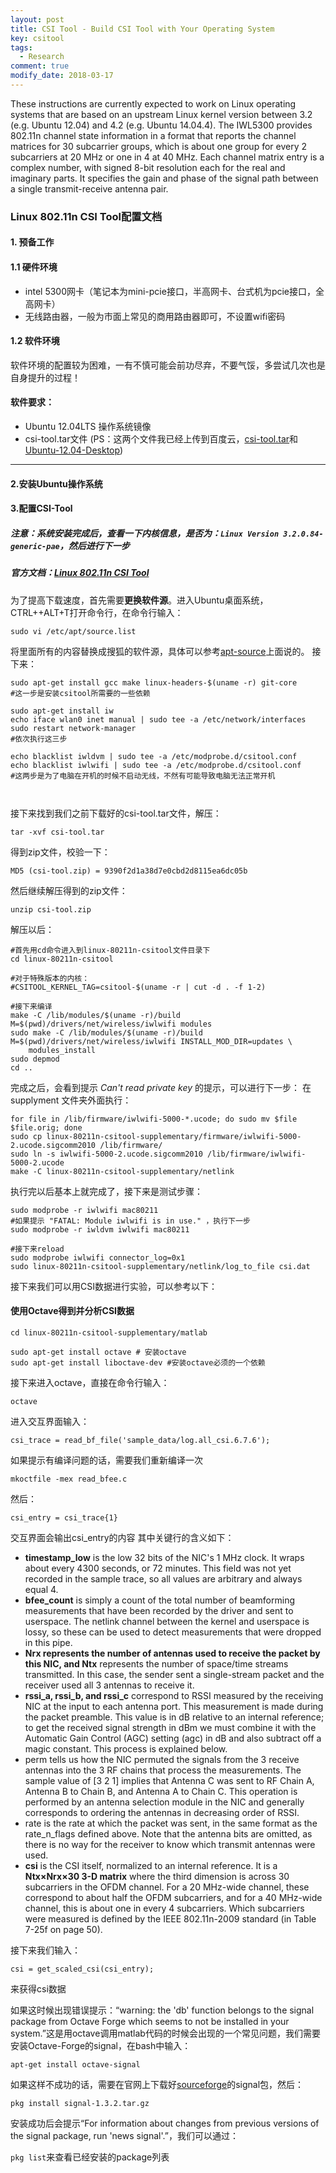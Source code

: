```yaml
---
layout: post
title: CSI Tool - Build CSI Tool with Your Operating System
key: csitool
tags:
  - Research
comment: true
modify_date: 2018-03-17
---
```

These instructions are currently expected to work on Linux operating systems that are based on an upstream Linux kernel version between 3.2 (e.g. Ubuntu 12.04) and 4.2 (e.g. Ubuntu 14.04.4).
The IWL5300 provides 802.11n channel state information in a format that reports the channel matrices for 30 subcarrier groups, which is about one group for every 2 subcarriers at 20 MHz or one in 4 at 40 MHz. Each channel matrix entry is a complex number, with signed 8-bit resolution each for the real and imaginary parts. It specifies the gain and phase of the signal path between a single transmit-receive antenna pair.
<!--more-->
### Linux 802.11n CSI Tool配置文档
#### 1. 预备工作
#### 1.1 硬件环境
- intel 5300网卡（笔记本为mini-pcie接口，半高网卡、台式机为pcie接口，全高网卡）
- 无线路由器，一般为市面上常见的商用路由器即可，不设置wifi密码
#### 1.2 软件环境
软件环境的配置较为困难，一有不慎可能会前功尽弃，不要气馁，多尝试几次也是自身提升的过程！
#### 软件要求：
 - Ubuntu 12.04LTS 操作系统镜像
 - csi-tool.tar文件
    (PS：这两个文件我已经上传到百度云，[csi-tool.tar](http://pan.baidu.com/s/1dEZ9zSt "csi-tool.tar")和[Ubuntu-12.04-Desktop](http://pan.baidu.com/s/1qY6wZN2 "Ubuntu-12.04-Desktop"))

------------


#### 2.安装Ubuntu操作系统
#### 3.配置CSI-Tool
##### 注意：系统安装完成后，查看一下内核信息，是否为：`Linux Version 3.2.0.84-generic-pae`，然后进行下一步
##### 官方文档：[Linux 802.11n CSI Tool](http://dhalperi.github.io/linux-80211n-csitool/installation.html "Linux 802.11n CSI Tool")
为了提高下载速度，首先需要**更换软件源**。进入Ubuntu桌面系统，CTRL++ALT+T打开命令行，在命令行输入：

`sudo vi /etc/apt/source.list`

将里面所有的内容替换成搜狐的软件源，具体可以参考[apt-source](http://47.93.189.145/wordpress/?p=123 "apt-source")上面说的。
接下来：
```shell
sudo apt-get install gcc make linux-headers-$(uname -r) git-core
#这一步是安装csitool所需要的一些依赖

sudo apt-get install iw
echo iface wlan0 inet manual | sudo tee -a /etc/network/interfaces
sudo restart network-manager
#依次执行这三步

echo blacklist iwldvm | sudo tee -a /etc/modprobe.d/csitool.conf
echo blacklist iwlwifi | sudo tee -a /etc/modprobe.d/csitool.conf
#这两步是为了电脑在开机的时候不启动无线，不然有可能导致电脑无法正常开机



```
接下来找到我们之前下载好的csi-tool.tar文件，解压：

`tar -xvf csi-tool.tar`

得到zip文件，校验一下：

`MD5 (csi-tool.zip) = 9390f2d1a38d7e0cbd2d8115ea6dc05b`

然后继续解压得到的zip文件：

`unzip csi-tool.zip`

解压以后：
```shell
#首先用cd命令进入到linux-80211n-csitool文件目录下
cd linux-80211n-csitool

#对于特殊版本的内核：
#CSITOOL_KERNEL_TAG=csitool-$(uname -r | cut -d . -f 1-2)

#接下来编译
make -C /lib/modules/$(uname -r)/build M=$(pwd)/drivers/net/wireless/iwlwifi modules
sudo make -C /lib/modules/$(uname -r)/build M=$(pwd)/drivers/net/wireless/iwlwifi INSTALL_MOD_DIR=updates \
    modules_install
sudo depmod
cd ..
```
完成之后，会看到提示 *Can't read private key* 的提示，可以进行下一步：
在 supplyment 文件夹外面执行：
```shell
for file in /lib/firmware/iwlwifi-5000-*.ucode; do sudo mv $file $file.orig; done
sudo cp linux-80211n-csitool-supplementary/firmware/iwlwifi-5000-2.ucode.sigcomm2010 /lib/firmware/
sudo ln -s iwlwifi-5000-2.ucode.sigcomm2010 /lib/firmware/iwlwifi-5000-2.ucode
make -C linux-80211n-csitool-supplementary/netlink
```
执行完以后基本上就完成了，接下来是测试步骤：
```shell
sudo modprobe -r iwlwifi mac80211
#如果提示 "FATAL: Module iwlwifi is in use." ，执行下一步
sudo modprobe -r iwldvm iwlwifi mac80211

#接下来reload
sudo modprobe iwlwifi connector_log=0x1
sudo linux-80211n-csitool-supplementary/netlink/log_to_file csi.dat
```
接下来我们可以用CSI数据进行实验，可以参考以下：

#### 使用Octave得到并分析CSI数据

```shell
cd linux-80211n-csitool-supplementary/matlab

sudo apt-get install octave # 安装octave
sudo apt-get install liboctave-dev #安装octave必须的一个依赖
```

接下来进入octave，直接在命令行输入：

`octave`

进入交互界面输入：

`csi_trace = read_bf_file('sample_data/log.all_csi.6.7.6');`

如果提示有编译问题的话，需要我们重新编译一次

`mkoctfile -mex read_bfee.c`

然后：

`csi_entry = csi_trace{1}`

交互界面会输出csi_entry的内容
其中关键行的含义如下：

- **timestamp_low** is the low 32 bits of the NIC's 1 MHz clock. It wraps about every 4300 seconds, or 72 minutes. This field was not yet recorded in the sample trace, so all values are arbitrary and always equal 4.
- **bfee_count** is simply a count of the total number of beamforming measurements that have been recorded by the driver and sent to userspace. The netlink channel between the kernel and userspace is lossy, so these can be used to detect measurements that were dropped in this pipe.
- **Nrx **represents the number of antennas used to receive the packet by this NIC, and** Ntx** represents the number of space/time streams transmitted. In this case, the sender sent a single-stream packet and the receiver used all 3 antennas to receive it.
- **rssi_a, rssi_b, and rssi_c** correspond to RSSI measured by the receiving NIC at the input to each antenna port. This measurement is made during the packet preamble. This value is in dB relative to an internal reference; to get the received signal strength in dBm we must combine it with the Automatic Gain Control (AGC) setting (agc) in dB and also subtract off a magic constant. This process is explained below.
- perm tells us how the NIC permuted the signals from the 3 receive antennas into the 3 RF chains that process the measurements. The sample value of [3 2 1] implies that Antenna C was sent to RF Chain A, Antenna B to Chain B, and Antenna A to Chain C. This operation is performed by an antenna selection module in the NIC and generally corresponds to ordering the antennas in decreasing order of RSSI.
- rate is the rate at which the packet was sent, in the same format as the rate_n_flags defined above. Note that the antenna bits are omitted, as there is no way for the receiver to know which transmit antennas were used.
- **csi** is the CSI itself, normalized to an internal reference. It is a **Ntx×Nrx×30 3-D matrix** where the third dimension is across 30 subcarriers in the OFDM channel. For a 20 MHz-wide channel, these correspond to about half the OFDM subcarriers, and for a 40 MHz-wide channel, this is about one in every 4 subcarriers. Which subcarriers were measured is defined by the IEEE 802.11n-2009 standard (in Table 7-25f on page 50).

接下来我们输入：

`csi = get_scaled_csi(csi_entry);`

来获得csi数据

如果这时候出现错误提示：“warning: the 'db' function belongs to the signal package from Octave Forge which seems to not be installed in your system.”这是用octave调用matlab代码的时候会出现的一个常见问题，我们需要安装Octave-Forge的signal，在bash中输入：

`apt-get install octave-signal`

如果这样不成功的话，需要在官网上下载好[sourceforge](https://octave.sourceforge.io/packages.php "sourceforge")的signal包，然后：

`pkg install signal-1.3.2.tar.gz`

安装成功后会提示“For information about changes from previous versions of the signal package, run 'news signal'.”，我们可以通过：

`pkg list`来查看已经安装的package列表
